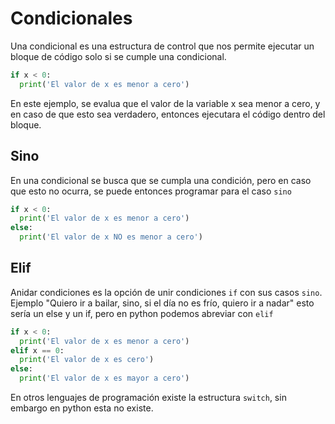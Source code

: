 # Condicionales

Una condicional es una estructura de control que nos permite ejecutar un bloque de código solo si se cumple una condicional.

```python
if x < 0:
  print('El valor de x es menor a cero')
```

En este ejemplo, se evalua que el valor de la variable x sea menor a cero, y en caso de que esto sea verdadero, entonces ejecutara el código dentro del bloque.

## Sino

En una condicional se busca que se cumpla una condición, pero en caso que esto no ocurra, se puede entonces programar para el caso `sino`

```python
if x < 0:
  print('El valor de x es menor a cero')
else:
  print('El valor de x NO es menor a cero')
```

## Elif

Anidar condiciones es la opción de unir condiciones `if` con sus casos `sino`. Ejemplo "Quiero ir a bailar, sino, si el día no es frío, quiero ir a nadar" esto sería un else y un if, pero en python podemos abreviar con `elif`

```python
if x < 0:
  print('El valor de x es menor a cero')
elif x == 0:
  print('El valor de x es cero')
else:
  print('El valor de x es mayor a cero')
```

En otros lenguajes de programación existe la estructura `switch`, sin embargo en python esta no existe.

